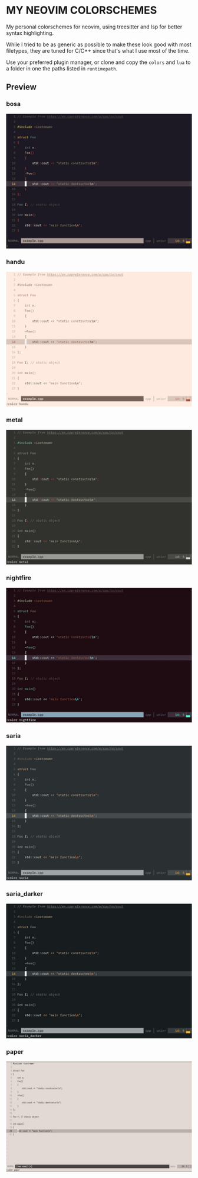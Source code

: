 # MY NEOVIM COLORSCHEMES

My personal colorschemes for neovim, using treesitter and lsp for better syntax
highlighting.

While I tried to be as generic as possible to make these look good with most
filetypes, they are tuned for C/C++ since that's what I use most of the time.

Use your preferred plugin manager, or clone and copy the `colors` and `lua` to
a folder in one the paths listed in `runtimepath`.

## Preview

### bosa

![bosa_preview](previews/bosa.jpg)

### handu

![handu preview](previews/handu.jpg)

### metal

![metal preview](previews/metal.jpg)

### nightfire

![nightfire preview](previews/nightfire.jpg)

### saria

![saria preview](previews/saria.jpg)

### saria_darker

![saria_darker preview](previews/saria_darker.jpg)

### paper

![paper preview](previews/paper.jpg)
